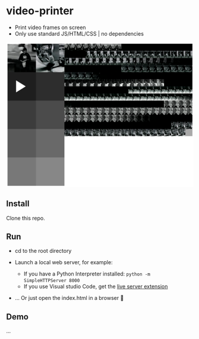 # video-printer

* Print video frames on screen
* Only use standard JS/HTML/CSS | no dependencies

![image info](./images/video-printer.png)

## Install

Clone this repo.

## Run

* cd to the root directory

* Launch a local web server, for example:

  - If you have a Python Interpreter installed:  `python -m SimpleHTTPServer 8000`
  - If you use Visual studio Code, get the [live server extension](https://marketplace.visualstudio.com/items?itemName=ritwickdey.LiveServer)
* ... Or just open the index.html in a browser :fox_face:

## Demo
...
